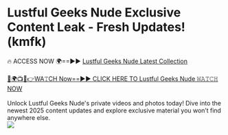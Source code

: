 # Lustful Geeks Nude Exclusive Content Leak - Fresh Updates! (kmfk)

🔥 ACCESS NOW 🌍==►► <a href="https://tinyurl.com/yc657z5k" rel="nofollow">Lustful Geeks Nude Latest Collection</a>
<br><br>
[🔴🌍📺📱👉WA𝚃CH Now==►► CLICK HERE TO Lustful Geeks Nude 𝚆𝙰𝚃𝙲𝙷 NOW](https://tinyurl.com/yc657z5k)
<br><br>
Unlock Lustful Geeks Nude's private videos and photos today! Dive into the newest 2025 content updates and explore exclusive material you won’t find anywhere else.
<br>
<a href="https://tinyurl.com/yc657z5k" rel="nofollow" data-target="animated-image.originalLink"><img src="https://camo.githubusercontent.com/8a4f000d20f83aca3bf7ec5f350d767afa0574a8a352519fd8cfa583a6f93a33/68747470733a2f2f692e696d6775722e636f6d2f644a486b345a712e676966" data-canonical-src="https://i.imgur.com/dJHk4Zq.gif" style="max-width: 100%; display: inline-block;" data-target="animated-image.originalImage"></a>
<br>
